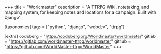 +++
title = "Worldmaster"
description = "A TTRPG Wiki, notetaking, and mapping system, for keeping notes and locations for a campaign. Built with Django"

[taxonomies]
tags = ["python", "django", "webdev", "ttrpg"]

[extra]
codeberg = "https://codeberg.org/Worldmaster/worldmaster"
gitlab = "https://gitlab.com/worldmaster-ttrpg/worldmaster"
github = "https://github.com/WorldMaster-ttrpg/WorldMaster"
+++

